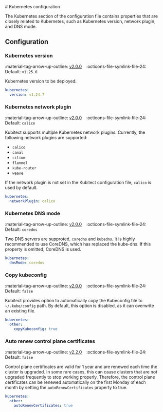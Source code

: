 [tag 2.0.0]: https://github.com/MusicDin/kubitect/releases/tag/v2.0.0
[tag 2.2.0]: https://github.com/MusicDin/kubitect/releases/tag/v2.2.0

<div markdown="1" class="text-center">
# Kubernetes configuration
</div>

<div markdown="1" class="text-justify">

The Kubernetes section of the configuration file contains properties that are closely related to Kubernetes, such as Kubernetes version, network plugin, and DNS mode.

## Configuration

### Kubernetes version

:material-tag-arrow-up-outline: [v2.0.0][tag 2.0.0]
&ensp;
:octicons-file-symlink-file-24: Default: `v1.25.6`

Kubernetes version to be deployed.

```yaml
kubernetes:
  version: v1.24.7
```

### Kubernetes network plugin

:material-tag-arrow-up-outline: [v2.0.0][tag 2.0.0]
&ensp;
:octicons-file-symlink-file-24: Default: `calico`

Kubitect supports multiple Kubernetes network plugins.
Currently, the following network plugins are supported:

  - `calico`
  - `canal`
  - `cilium`
  - `flannel`
  - `kube-router`
  - `weave`

If the network plugin is not set in the Kubitect configuration file, `calico` is used by default.

```yaml
kubernetes:
  networkPlugin: calico
```

### Kubernetes DNS mode

:material-tag-arrow-up-outline: [v2.0.0][tag 2.0.0]
&ensp;
:octicons-file-symlink-file-24: Default: `coredns`

Two DNS servers are supproted, `coredns` and `kubedns`.
It is highly recommended to use CoreDNS, which has replaced the kube-dns.
If this property is omitted, CoreDNS is used.

```yaml
kubernetes:
  dnsMode: coredns
```

### Copy kubeconfig

:material-tag-arrow-up-outline: [v2.0.0][tag 2.0.0]
&ensp;
:octicons-file-symlink-file-24: Default: `false`

Kubitect provides option to automatically copy the Kubeconfig file to `~/.kube/config` path. 
By default, this option is disabled, as it can overwrite an existing file.

```yaml
kubernetes:
  other:
    copyKubeconfig: true
```

### Auto renew control plane certificates

:material-tag-arrow-up-outline: [v2.2.0][tag 2.2.0]
&ensp;
:octicons-file-symlink-file-24: Default: `false`

Control plane certificates are valid for 1 year and are renewed each time the cluster is upgraded.
In some rare cases, this can cause clusters that are not upgraded frequently to stop working properly.
Therefore, the control plane certificates can be renewed automatically on the first Monday of each month by setting the `autoRenewCertificates` property to true.

```yaml
kubernetes:
  other:
    autoRenewCertificates: true
```

</div>
